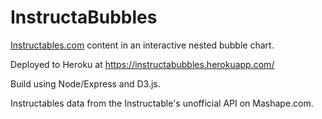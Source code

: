 # InstructaBubbles

[Instructables.com](http://instructables.com/) content in an interactive nested bubble chart.

Deployed to Heroku at https://instructabubbles.herokuapp.com/

Build using Node/Express and D3.js.

Instructables data from the Instructable's unofficial API on Mashape.com. 
